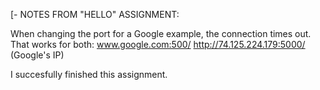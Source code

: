 [- NOTES FROM "HELLO" ASSIGNMENT:

When changing the port for a Google example, the connection times out. That works for both:
www.google.com:500/
http://74.125.224.179:5000/ (Google's IP)

I succesfully finished this assignment.